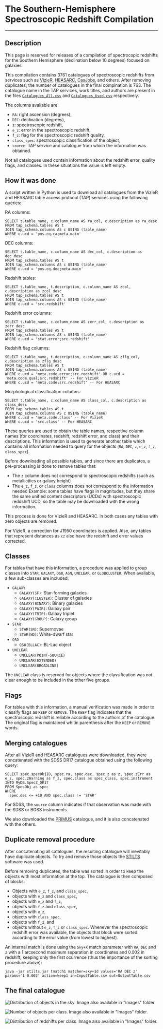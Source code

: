 # The Southern-Hemisphere Spectroscopic Redshift Compilation
---
## Description
This page is reserved for releases of a compilation of spectrocopic redshifts for the Southern Hemisphere (declination below 10 degrees) focused on galaxies.

This compilation contains 3761 catalogues of spectroscopic redshifts from services such as [VizieR](http://vizier.cds.unistra.fr/), [HEASARC](https://heasarc.gsfc.nasa.gov/), [CasJobs](http://skyserver.sdss.org/CasJobs/), and others. After removing duplicates, the number of catalogues in the final compination is 763. The catalogue name in the TAP services, work titles, and authors are present in the files [`Catalogues_All.csv`](https://github.com/ErikVini/SpecZCompilation/blob/5a47de5612b13d2589eb4168fb221f39cc3b34b7/Catalogues_All.csv) and [`Catalogues_Used.csv`](https://github.com/ErikVini/SpecZCompilation/blob/5a47de5612b13d2589eb4168fb221f39cc3b34b7/Catalogues_Used.csv) respectively.


The columns avaliable are:
* `RA`: right ascension (degrees),
* `DEC`: declination (degrees),
* `z`: spectroscopic redshift,
* `e_z`: error in the spectroscopic redshift,
* `f_z`: flag for the spectroscopic redshift quality,
* `class_spec`: spectroscopic classification of the object,
* `source`: TAP service and catalogue from which the information was obtained.

Not all catalogues used contain information about the redshift error, quality flags, and classes. In these situations the value is left empty.

## How it was done
A script written in Python is used to download all catalogues from the VizieR and HEASARC table access protocol (TAP) services using the following queries:

RA columns:
```
SELECT t.table_name, c.column_name AS ra_col, c.description as ra_desc
FROM tap_schema.tables AS t
JOIN tap_schema.columns AS c USING (table_name)
WHERE c.ucd = 'pos.eq.ra;meta.main'
```

DEC columns:
```
SELECT t.table_name, c.column_name AS dec_col, c.description as dec_desc
FROM tap_schema.tables AS t
JOIN tap_schema.columns AS c USING (table_name)
WHERE c.ucd = 'pos.eq.dec;meta.main'
```

Redshift tables:
```
SELECT t.table_name, t.description, c.column_name AS zcol, c.description as zcol_desc
FROM tap_schema.tables AS t
JOIN tap_schema.columns AS c USING (table_name)
WHERE c.ucd = 'src.redshift'
```

Redshift error columns:
```
SELECT t.table_name, c.column_name AS zerr_col, c.description as zerr_desc
FROM tap_schema.tables AS t
JOIN tap_schema.columns AS c USING (table_name)
WHERE c.ucd = 'stat.error;src.redshift'
```

Redshift flag columns:
```
SELECT t.table_name, t.description, c.column_name AS zflg_col, c.description as zflg_desc
FROM tap_schema.tables AS t
JOIN tap_schema.columns AS c USING (table_name)
WHERE c.ucd = 'meta.code.error;src.redshift' OR c.ucd = 'meta.code.qual;src.redshift' -- For VizieR
WHERE c.ucd = 'meta.code;src.redshift' -- For HEASARC
```

Morphological classification columns:
```
SELECT t.table_name, c.column_name AS class_col, c.description as class_desc
FROM tap_schema.tables AS t
JOIN tap_schema.columns AS c USING (table_name)
WHERE c.ucd = 'meta.code.class' -- For VizieR
WHERE c.ucd = 'src.class' -- For HEASARC
```

These queries are used to obtain the table names, respective column names (for coordinates, redshift, redshift error, and class) and their descriptions. This information is used to generate another table which contains all information needed to query for the objects (`RA`, `DEC`, `z`, `e_z`, `f_z`, `class_spec`).

Before downloading all possible tables, and since there are duplicates, a pre-processing is done to remove tables that:
* The `z` column does not correspond to spectroscopic redshifts (such as metallicities or galaxy height)
* The `e_z`, `f_z`, or `class` columns does not correspond to the information needed
Example: some tables have flags in magnitudes, but they share the same unified content descriptors (UCDs) with spectroscopic reddshift UCD, so the table may be downloaded with the wrong information.

This process is done for VizieR and HEASARC. In both cases any tables with zero objects are removed.

For VizieR, a correction for J1950 coordinates is applied. Also, any tables that represent distances as `cz` also have the redshift and error values corrected.

## Classes

For tables that have this information, a procedure was applied to group classes into `STAR`, `GALAXY`, `QSO`, `AGN`, `UNCLEAR`, or `GLOBCLUSTER`. When avaliable, a few sub-classes are included:

* `GALAXY`
  * `GALAXY(SF)`: Star-forming galaxies
  * `GALAXY(CLUSTER)`: Cluster of galaxies
  * `GALAXY(BINARY)`: Binary galaxies
  * `GALAXY(PAIR)`: Galaxy pair
  * `GALAXY(TRIP)`: Galaxy triplet
  * `GALAXY(GROUP)`: Galaxy group
* `STAR`
  * `STAR(SN)`: Supernovae
  * `STAR(WD)`: White-dwarf star
* `QSO`
  * `QSO(BLLAC)`: BL-Lac object
* `UNCLEAR`
  * `UNCLEAR(POINT-SOURCE)`
  * `UNCLEAR(EXTENDED)`
  * `UNCLEAR(BROADLINE) `

The `UNCLEAR` class is reserved for objects where the classification was not clear enough to be included in the other five groups.

## Flags

For tables with this information, a manual verification was made in order to classify flags as `KEEP` or `REMOVE`. The `KEEP` flag indicates that the spectroscopic redshift is reliable according to the authors of the catalogue. The original flag is maintained whitin parenthesis after the `KEEP` or `REMOVE` words.

## Merging catalogues

After all VizieR and HEASARC catalogues were downloaded, they were concatenated with the SDSS DR17 catalogue obtained using the following query:
```
SELECT spec.specObjID, spec.ra, spec.dec, spec.z as z, spec.zErr as e_z, spec.zWarning as f_z, spec.class as spec_class, spec.instrument
INTO MyDB.SpecZ_DR17
FROM SpecObj as spec
WHERE
  spec.dec <= +10 AND spec.class != 'STAR'
```
For SDSS, the `source` column indicates if that observation was made with the SDSS or BOSS instruments.

We also downloaded the [PRIMUS](https://primus.ucsd.edu/index.html) catalogue, and it is also concatenated with the others.

## Duplicate removal procedure

After concatenating all catalogues, the resulting catalogue will inevitably have duplicate objects. To try and remove those objects the [STILTS](http://www.star.bris.ac.uk/~mbt/stilts/sun256/index.html) software was used.

Before removing duplicates, the table was sorted in order to keep the objects with most information at the top. The catalogue is then composed of blocks:
* Objects with `e_z`, `f_z`, and `class_spec`,
* objects with `e_z` and `class_spec`,
* objects with `e_z` and `f_z`,
* objects with `f_z` and `class_spec`,
* objects with `e_z`,
* objects with `class_spec`,
* objects with `f_z`, and
* objects without `e_z`, `f_z` or `class_spec`.
Whenever the spectroscopic redshift error was available, the objects that block were sorted according to the error value (from lowest to highest).

An internal match is done using the `Sky+X` match parameter with `RA`, `DEC` and `z` with a 1 arcsecond maximum separation in coordinates and 0.002 in redshift, keeping only the first ocurrence (thus the importance of the sorting procedure above):
```
java -jar stilts.jar tmatch1 matcher=sky+1d values='RA DEC z' params='1 0.002' action=keep1 in=InputTable.csv out=OutputTable.csv
```

## The final catalogue

![Distribution of objects in the sky. Image also available in "Images" folder.](Images/AllSky_Spec_Scatter.png?raw=true "Distribution of objects in the sky.")

![Number of objects per class. Image also available in "Images" folder.](Images/Class_Distribution.png?raw=true "Number of objects per class.")

![Distribution of redshifts per class. Image also available in "Images" folder.](Images/SpecZ_Distribution.png?raw=true "Distribution of redshifts per class.")

